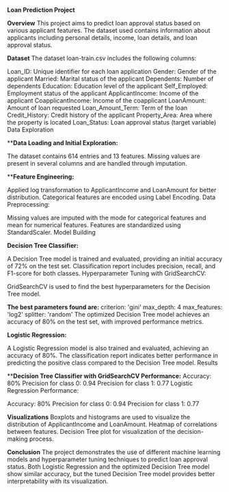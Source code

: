**Loan Prediction Project**

**Overview**
This project aims to predict loan approval status based on various applicant features. The dataset used contains information about applicants including personal details, income, loan details, and loan approval status.

**Dataset**
The dataset loan-train.csv includes the following columns:

Loan_ID: Unique identifier for each loan application
Gender: Gender of the applicant
Married: Marital status of the applicant
Dependents: Number of dependents
Education: Education level of the applicant
Self_Employed: Employment status of the applicant
ApplicantIncome: Income of the applicant
CoapplicantIncome: Income of the coapplicant
LoanAmount: Amount of loan requested
Loan_Amount_Term: Term of the loan
Credit_History: Credit history of the applicant
Property_Area: Area where the property is located
Loan_Status: Loan approval status (target variable)
Data Exploration

****Data Loading and Initial Exploration:**

The dataset contains 614 entries and 13 features.
Missing values are present in several columns and are handled through imputation.

****Feature Engineering:**

Applied log transformation to ApplicantIncome and LoanAmount for better distribution.
Categorical features are encoded using Label Encoding.
Data Preprocessing:

Missing values are imputed with the mode for categorical features and mean for numerical features.
Features are standardized using StandardScaler.
Model Building

**Decision Tree Classifier:**

A Decision Tree model is trained and evaluated, providing an initial accuracy of 72% on the test set.
Classification report includes precision, recall, and F1-score for both classes.
Hyperparameter Tuning with GridSearchCV:

GridSearchCV is used to find the best hyperparameters for the Decision Tree model.

**The best parameters found are:**
criterion: 'gini'
max_depth: 4
max_features: 'log2'
splitter: 'random'
The optimized Decision Tree model achieves an accuracy of 80% on the test set, with improved performance metrics.

**Logistic Regression:**

A Logistic Regression model is also trained and evaluated, achieving an accuracy of 80%.
The classification report indicates better performance in predicting the positive class compared to the Decision Tree model.
Results

****Decision Tree Classifier with GridSearchCV Performance:**
Accuracy: 80%
Precision for class 0: 0.94
Precision for class 1: 0.77
Logistic Regression Performance:

Accuracy: 80%
Precision for class 0: 0.94
Precision for class 1: 0.77

**Visualizations**
Boxplots and histograms are used to visualize the distribution of ApplicantIncome and LoanAmount.
Heatmap of correlations between features.
Decision Tree plot for visualization of the decision-making process.

**Conclusion**
The project demonstrates the use of different machine learning models and hyperparameter tuning techniques to predict loan approval status. Both Logistic Regression and the optimized Decision Tree model show similar accuracy, but the tuned Decision Tree model provides better interpretability with its visualization.
